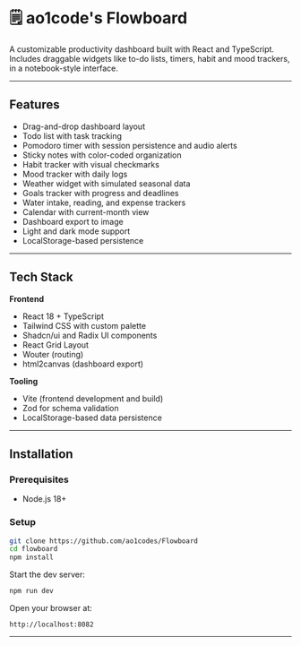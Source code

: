 # 🗒️ ao1code's Flowboard

A customizable productivity dashboard built with React and TypeScript. Includes draggable widgets like to-do lists, timers, habit and mood trackers, in a notebook-style interface.

---

## Features

* Drag-and-drop dashboard layout
* Todo list with task tracking
* Pomodoro timer with session persistence and audio alerts
* Sticky notes with color-coded organization
* Habit tracker with visual checkmarks
* Mood tracker with daily logs
* Weather widget with simulated seasonal data
* Goals tracker with progress and deadlines
* Water intake, reading, and expense trackers
* Calendar with current-month view
* Dashboard export to image
* Light and dark mode support
* LocalStorage-based persistence

---

## Tech Stack

**Frontend**

* React 18 + TypeScript
* Tailwind CSS with custom palette
* Shadcn/ui and Radix UI components
* React Grid Layout
* Wouter (routing)
* html2canvas (dashboard export)

**Tooling**

* Vite (frontend development and build)
* Zod for schema validation
* LocalStorage-based data persistence

---

## Installation

### Prerequisites

* Node.js 18+

### Setup

```bash
git clone https://github.com/ao1codes/Flowboard
cd flowboard
npm install
```

Start the dev server:

```bash
npm run dev
```

Open your browser at:

```
http://localhost:8082
```

---
